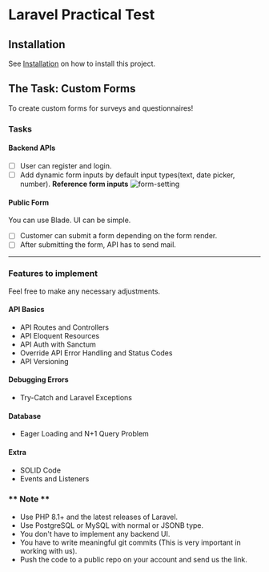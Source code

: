 # Laravel Practical Test

## Installation

See [Installation](INSTALLATION.md) on how to install this project.

## The Task: Custom Forms

To create custom forms for surveys and questionnaires!

### Tasks

#### Backend APIs

- [ ] User can register and login.
- [ ] Add dynamic form inputs by default input types(text, date picker, number).
  **Reference form inputs**
  <img alt="form-setting" src="form-setting.png">

#### Public Form
You can use Blade. UI can be simple.

- [ ] Customer can submit a form depending on the form render.
- [ ] After submitting the form, API has to send mail.

<hr>

### Features to implement
Feel free to make any necessary adjustments.

#### API Basics
- API Routes and Controllers
- API Eloquent Resources
- API Auth with Sanctum
- Override API Error Handling and Status Codes
- API Versioning

#### Debugging Errors
- Try-Catch and Laravel Exceptions

#### Database
- Eager Loading and N+1 Query Problem

#### Extra
- SOLID Code
- Events and Listeners

### ** Note **
- Use PHP 8.1+ and the latest releases of Laravel.
- Use PostgreSQL or MySQL with normal or JSONB type.
- You don't have to implement any backend UI.
- You have to write meaningful git commits (This is very important in working with us).
- Push the code to a public repo on your account and send us the link.

